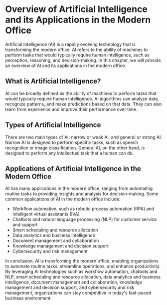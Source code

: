 Overview of Artificial Intelligence and its Applications in the Modern Office
====================================================================================================

Artificial intelligence (AI) is a rapidly evolving technology that is transforming the modern office. AI refers to the ability of machines to perform tasks that would typically require human intelligence, such as perception, reasoning, and decision-making. In this chapter, we will provide an overview of AI and its applications in the modern office.

What is Artificial Intelligence?
--------------------------------

AI can be broadly defined as the ability of machines to perform tasks that would typically require human intelligence. AI algorithms can analyze data, recognize patterns, and make predictions based on that data. They can also learn from experience and improve their performance over time.

Types of Artificial Intelligence
--------------------------------

There are two main types of AI: narrow or weak AI, and general or strong AI. Narrow AI is designed to perform specific tasks, such as speech recognition or image classification. General AI, on the other hand, is designed to perform any intellectual task that a human can do.

Applications of Artificial Intelligence in the Modern Office
------------------------------------------------------------

AI has many applications in the modern office, ranging from automating routine tasks to providing insights and analysis for decision-making. Some common applications of AI in the modern office include:

* Workflow automation, such as robotic process automation (RPA) and intelligent virtual assistants (IVA)
* Chatbots and natural language processing (NLP) for customer service and support
* Smart scheduling and resource allocation
* Data analytics and business intelligence
* Document management and collaboration
* Knowledge management and decision support
* Cybersecurity and risk management

In conclusion, AI is transforming the modern office, enabling organizations to automate routine tasks, streamline operations, and enhance productivity. By leveraging AI technologies such as workflow automation, chatbots and NLP, smart scheduling and resource allocation, data analytics and business intelligence, document management and collaboration, knowledge management and decision support, and cybersecurity and risk management, organizations can stay competitive in today's fast-paced business environment.


